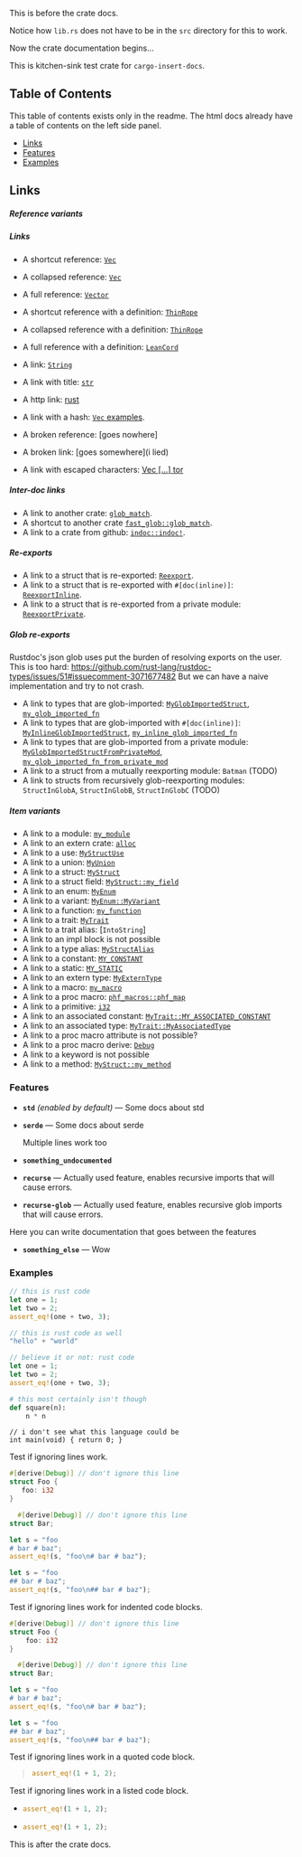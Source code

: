 This is before the crate docs.

Notice how `lib.rs` does not have to be in the `src` directory for this to work.

Now the crate documentation begins...

<!-- docs intro start -->
This is kitchen-sink test crate for `cargo-insert-docs`.
<!-- docs intro end -->

## Table of Contents

This table of contents exists only in the readme. 
The html docs already have a table of contents on the left side panel.

- [Links](#links)
- [Features](#features)
- [Examples](#examples)

## Links

<!-- docs rest start -->
##### Reference variants

##### Links
- A shortcut reference: [`Vec`]
- A collapsed reference: [`Vec`][]
- A full reference: [`Vector`][`Vec`]

- A shortcut reference with a definition: [`ThinRope`]
- A collapsed reference with a definition: [`ThinRope`][]
- A full reference with a definition: [`LeanCord`][`ThinRope`]

- A link: [`String`](https://doc.rust-lang.org/alloc/string/struct.String.html)
- A link with title: [`str`](https://doc.rust-lang.org/std/primitive.str.html "A String!")
- A http link: [rust](https://www.rust-lang.org/)
- A link with a hash: [`Vec` examples](https://doc.rust-lang.org/alloc/vec/struct.Vec.html#examples).
- A broken reference: [goes nowhere]
- A broken link: [goes somewhere](i lied)
- A link with escaped characters: [Vec \[...\] tor](https://doc.rust-lang.org/alloc/vec/struct.Vec.html "does \"this\" work?")

##### Inter-doc links
- A link to another crate: [`glob_match`](https://docs.rs/fast-glob/1.0.0/fast_glob/fn.glob_match.html).
- A shortcut to another crate [`fast_glob::glob_match`].
- A link to a crate from github: [`indoc::indoc!`].

##### Re-exports
- A link to a struct that is re-exported: [`Reexport`].
- A link to a struct that is re-exported with `#[doc(inline)]`: [`ReexportInline`].
- A link to a struct that is re-exported from a private module: [`ReexportPrivate`].

##### Glob re-exports
Rustdoc's json glob uses put the burden of resolving exports on the user.
This is too hard: <https://github.com/rust-lang/rustdoc-types/issues/51#issuecomment-3071677482>
But we can have a naive implementation and try to not crash.

- A link to types that are glob-imported: [`MyGlobImportedStruct`], [`my_glob_imported_fn`]
- A link to types that are glob-imported with `#[doc(inline)]`: [`MyInlineGlobImportedStruct`], [`my_inline_glob_imported_fn`]
- A link to types that are glob-imported from a private module: [`MyGlobImportedStructFromPrivateMod`], [`my_glob_imported_fn_from_private_mod`]
- A link to a struct from a mutually reexporting module: `Batman` (TODO)
- A link to structs from recursively glob-reexporting modules: `StructInGlobA`, `StructInGlobB`, `StructInGlobC` (TODO)

##### Item variants
- A link to a module: [`my_module`]
- A link to an extern crate: [`alloc`]
- A link to a use: [`MyStructUse`]
- A link to a union: [`MyUnion`]
- A link to a struct: [`MyStruct`]
- A link to a struct field: [`MyStruct::my_field`]
- A link to an enum: [`MyEnum`]
- A link to a variant: [`MyEnum::MyVariant`]
- A link to a function: [`my_function`]
- A link to a trait: [`MyTrait`]
- A link to a trait alias: [`IntoString`]
- A link to an impl block is not possible
- A link to a type alias: [`MyStructAlias`]
- A link to a constant: [`MY_CONSTANT`]
- A link to a static: [`MY_STATIC`]
- A link to an extern type: [`MyExternType`]
- A link to a macro: [`my_macro`]
- A link to a proc macro: [`phf_macros::phf_map`]
- A link to a primitive: [`i32`]
- A link to an associated constant: [`MyTrait::MY_ASSOCIATED_CONSTANT`]
- A link to an associated type: [`MyTrait::MyAssociatedType`]
- A link to a proc macro attribute is not possible?
- A link to a proc macro derive: [`Debug`]
- A link to a keyword is not possible
- A link to a method: [`MyStruct::my_method`]


### Features
<!-- features start -->
- **`std`** *(enabled by default)* — Some docs about std
- **`serde`** — Some docs about serde

  Multiple lines work too
- **`something_undocumented`**
- **`recurse`** — Actually used feature, enables recursive imports that will cause errors.
- **`recurse-glob`** — Actually used feature, enables recursive glob imports that will cause errors.

Here you can write documentation that goes
between the features

- **`something_else`** — Wow
<!-- features end -->

### Examples
```rust
// this is rust code
let one = 1;
let two = 2;
assert_eq!(one + two, 3);
```

```rust
// this is rust code as well
"hello" + "world"
```

```rust
// believe it or not: rust code
let one = 1;
let two = 2;
assert_eq!(one + two, 3);
```

```python
# this most certainly isn't though
def square(n):
    n * n
```

```custom,{.language-c}
// i don't see what this language could be
int main(void) { return 0; }
```

Test if ignoring lines work.
```rust
#[derive(Debug)] // don't ignore this line
struct Foo {
   foo: i32
}

  #[derive(Debug)] // don't ignore this line
struct Bar;

let s = "foo
# bar # baz";
assert_eq!(s, "foo\n# bar # baz");

let s = "foo
## bar # baz";
assert_eq!(s, "foo\n## bar # baz");
```

Test if ignoring lines work for indented code blocks.

```rust
#[derive(Debug)] // don't ignore this line
struct Foo {
    foo: i32
}

  #[derive(Debug)] // don't ignore this line
struct Bar;

let s = "foo
# bar # baz";
assert_eq!(s, "foo\n# bar # baz");

let s = "foo
## bar # baz";
assert_eq!(s, "foo\n## bar # baz");
```

Test if ignoring lines work in a quoted code block.

> ```rust
> assert_eq!(1 + 1, 2);
> ```

Test if ignoring lines work in a listed code block.

- ```rust
  assert_eq!(1 + 1, 2);
  ```
- ```rust
  assert_eq!(1 + 1, 2);
  ```


[`phf_macros::phf_map`]: https://docs.rs/phf_macros/0.12.1/phf_macros/macro.phf_map.html
[`my_module`]: https://docs.rs/test-crate/0.0.0/test_crate/my_module/index.html
[`my_macro`]: https://docs.rs/test-crate/0.0.0/test_crate/macro.my_macro.html
[`my_inline_glob_imported_fn`]: https://docs.rs/test-crate/0.0.0/test_crate/fn.my_inline_glob_imported_fn.html
[`my_glob_imported_fn`]: https://docs.rs/test-crate/0.0.0/test_crate/to_be_glob_imported/fn.my_glob_imported_fn.html
[`my_glob_imported_fn_from_private_mod`]: https://docs.rs/test-crate/0.0.0/test_crate/fn.my_glob_imported_fn_from_private_mod.html
[`my_function`]: https://docs.rs/test-crate/0.0.0/test_crate/fn.my_function.html
[`indoc::indoc!`]: https://docs.rs/indoc/2.0.6/indoc/macro.indoc.html
[`i32`]: https://doc.rust-lang.org/std/primitive.i32.html
[`fast_glob::glob_match`]: https://docs.rs/fast-glob/1.0.0/fast_glob/fn.glob_match.html
[`alloc`]: https://doc.rust-lang.org/alloc/index.html
[`Vec`]: https://doc.rust-lang.org/alloc/vec/struct.Vec.html
[`Reexport`]: https://docs.rs/test-crate/0.0.0/test_crate/reexport/struct.Reexport.html
[`ReexportPrivate`]: https://docs.rs/test-crate/0.0.0/test_crate/struct.ReexportPrivate.html
[`ReexportInline`]: https://docs.rs/test-crate/0.0.0/test_crate/struct.ReexportInline.html
[`MyUnion`]: https://docs.rs/test-crate/0.0.0/test_crate/union.MyUnion.html
[`MyTrait`]: https://docs.rs/test-crate/0.0.0/test_crate/trait.MyTrait.html
[`MyTrait::MyAssociatedType`]: https://docs.rs/test-crate/0.0.0/test_crate/trait.MyTrait.html#associatedtype.MyAssociatedType
[`MyTrait::MY_ASSOCIATED_CONSTANT`]: https://docs.rs/test-crate/0.0.0/test_crate/trait.MyTrait.html#associatedconstant.MY_ASSOCIATED_CONSTANT
[`MyStruct`]: https://docs.rs/test-crate/0.0.0/test_crate/struct.MyStruct.html
[`MyStructUse`]: https://docs.rs/test-crate/0.0.0/test_crate/struct.MyStruct.html
[`MyStructAlias`]: https://docs.rs/test-crate/0.0.0/test_crate/type.MyStructAlias.html
[`MyStruct::my_method`]: https://docs.rs/test-crate/0.0.0/test_crate/struct.MyStruct.html#method.my_method
[`MyStruct::my_field`]: https://docs.rs/test-crate/0.0.0/test_crate/struct.MyStruct.html#structfield.my_field
[`MyInlineGlobImportedStruct`]: https://docs.rs/test-crate/0.0.0/test_crate/struct.MyInlineGlobImportedStruct.html
[`MyGlobImportedStruct`]: https://docs.rs/test-crate/0.0.0/test_crate/to_be_glob_imported/struct.MyGlobImportedStruct.html
[`MyGlobImportedStructFromPrivateMod`]: https://docs.rs/test-crate/0.0.0/test_crate/struct.MyGlobImportedStructFromPrivateMod.html
[`MyExternType`]: https://docs.rs/test-crate/0.0.0/test_crate/foreigntype.MyExternType.html
[`MyEnum`]: https://docs.rs/test-crate/0.0.0/test_crate/enum.MyEnum.html
[`MyEnum::MyVariant`]: https://docs.rs/test-crate/0.0.0/test_crate/enum.MyEnum.html#variant.MyVariant
[`MY_STATIC`]: https://docs.rs/test-crate/0.0.0/test_crate/static.MY_STATIC.html
[`MY_CONSTANT`]: https://docs.rs/test-crate/0.0.0/test_crate/constant.MY_CONSTANT.html
[`Debug`]: https://doc.rust-lang.org/core/fmt/macros/derive.Debug.html
[`ThinRope`]: https://doc.rust-lang.org/alloc/string/struct.String.html
<!-- docs rest end -->

This is after the crate docs.